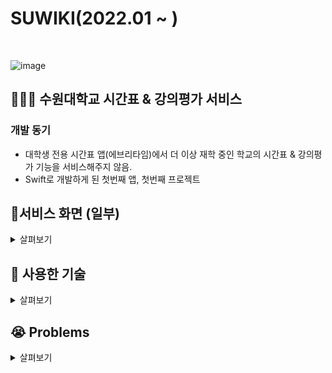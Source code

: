 # SUWIKI(2022.01 ~ )
<br>

![image](https://user-images.githubusercontent.com/81678959/182590817-3ffdfe89-cafc-434b-821c-9241d486c322.png)

## 🧑🏻‍💻 수원대학교 시간표 & 강의평가 서비스



### 개발 동기
- 대학생 전용 시간표 앱(에브리타임)에서 더 이상 재학 중인 학교의 시간표 & 강의평가 기능을 서비스해주지 않음.
- Swift로 개발하게 된 첫번째 앱, 첫번째 프로젝트


## 📱서비스 화면 (일부)

<details>
<summary>살펴보기</summary>
<div markdown="1">

| **시간표** |||
| :---: | :---: | :---: |
| ![시간표](https://velog.velcdn.com/images/sozohoy/post/6ae52c9c-baf0-45ec-b555-e7c328625b47/image.png) | ![](https://velog.velcdn.com/images/sozohoy/post/b7f50284-825a-4be2-ac15-945d3c1b02d7/image.png) | ![](https://velog.velcdn.com/images/sozohoy/post/e0bd5c99-e318-4d3f-a13e-7ed2cf7a7788/image.png) |

| **강의평가 메인** | **강의평가 필터링** | **강의평가 상세보기** |
| :---: | :---: | :---: |
| ![강의평가 메인](https://user-images.githubusercontent.com/49385546/203537086-e4477b92-67df-4344-9704-54f95645f032.gif) | ![강의평가 필터링](https://user-images.githubusercontent.com/49385546/203535149-f4583326-e5cd-43a3-98a0-c2cd59603d91.gif) | ![강의평가 상세보기](https://user-images.githubusercontent.com/49385546/203535036-ffba8e80-e37a-4e3b-a07c-1d6f982dafc2.gif) |

| **강의평가 작성** | **강의평가 검색** | **내 정보** |
| :---: | :---: | :---: |
| ![강의평가 작성](https://user-images.githubusercontent.com/49385546/203535237-24fd2012-e67f-4a8c-8ea6-e7396d313343.gif) | ![강의평가 작성](https://user-images.githubusercontent.com/49385546/203535225-44509bb3-3b4e-4a63-9f39-1f00e40cacb7.gif) | ![내 정보](https://user-images.githubusercontent.com/49385546/203537127-ad26a47f-7260-43d9-a974-0db9ba7860af.gif) |

| **로그인** |||
| :---: | :---: | :---: |
| ![로그인](https://i.ibb.co/drqHwZ4/1.png) | ![](https://i.ibb.co/W3Lk4D6/2.png) | ![](https://i.ibb.co/W3Lk4D6/2.png) |

| **회원가입** |||
| :---: | :---: | :---: |
| ![회원가입](https://user-images.githubusercontent.com/49385546/203537563-f0d11807-74a2-44ef-becd-6ca0899ad5d3.png) | ![](https://user-images.githubusercontent.com/49385546/203537574-d8aec9c1-b6a5-41a1-8542-af8473f2acd7.png) | ![](https://user-images.githubusercontent.com/49385546/203537585-f138b2f7-faae-4982-a66a-c774c12ecf47.png) |
 
<br> 
</div>
</details>

## 📖 사용한 기술

<details>
<summary>살펴보기</summary>
<div markdown="1">

### iOS

- Xcode
- Swift
- UIKit
- Alamofire / SwiftyJSON
- Firebase
- Realm
- Keychain, UserDefaults

### 기능 키워드

- UITableView
- UIScrollView
- UICollectionView
- Delegate
- UITextView
- UITextField
- Network
- UITabBarController
- NotificationCenter

</div>
</details>

## 😭 Problems  

<details>
<summary>살펴보기</summary>
<div markdown="1">

### 1. 종속성 관리

&nbsp;`Realm` 데이터베이스를 이용하여 사용자의 기기에 시간표 데이터들을 저장해놓는 작업을 진행하던 중, 파악하기 어려운 에러가 발생했다. 해당 문제로 아무것도 모르는 채로 2주 이상을 헤맸었다.

![스크린샷 2022-11-23 오후 9 26 10](https://user-images.githubusercontent.com/49385546/203546584-4b7cedff-93fd-48e1-bab7-94883c19c5b5.png)

 &nbsp;몇주간 헤맨 결과 나는 라이브러리를 `Swift Package Manager`과 `CocoaPods` 둘을 이용해 라이브러리들을 설치 하였는데, 
그 부분에서 충돌이 발생했던 것이다. `SwiftPM`을 사용하지 않고 `CocoaPods`로만 라이브러리를 설치했고, 문제는 간단하게 해결 되었다.
<br> &nbsp;문제를 해결할 수 있는 다양한 해결방법들에 대해 고민하게 되었다.<br>

![스크린샷 2022-11-23 오후 9 23 21](https://user-images.githubusercontent.com/49385546/203546016-92b15a7e-376b-443a-b558-de62123c6017.png)
 <br>
https://github.com/realm/realm-swift/issues/7643

### 2. 네트워크, API 주소 관리
&nbsp;완성된 프로젝트 에서는 API 주소를 매번 컨트롤러 내부에서 선언하고 있다. 
<br> &nbsp;새로 하게된 프로젝트에서는 API 주소를 관리하도록 `enum`을 사용했고, API URL을 따로 관리하게 되니 훨씬 편리하고 컨트롤러에서의 코드도 줄었다.<br>
https://github.com/Usw-SUGO/iOS

### 3. 아키텍쳐 패턴의 중요성
&nbsp;첫 개발이었기에 아키텍쳐 패턴의 존재를 모르고 있었다. 최근에 시간표 부분에서의 버그가 존재하여 버그를 찾으려 해봤지만 수백 ~ 길면 수천줄의 코드가 지저분하게 나열된 덕분에 어느 부분에서의 문제인지 판단이 서지 않았다.
<br>&nbsp;이후에 MVC 패턴을 적용시키려고 나름 애를 썼지만 많은 부분이 `Controller`에서 진행되고 있다. 이러한 문제를 겪고 아키텍쳐 패턴의 중요성을 깨닫고 마찬가지로 **SUGO** 프로젝트에서 MVC 패턴을 사용하게 되었고, 다양한 패턴들에 대해 공부를 진행하게 되었다. 설계의 중요성을 깨달았다.

### 4. 토큰 재발급
&nbsp;수위키는 자동로그인을 지원하고 있는데, 자동로그인을 위해서는 토큰을 인터셉트한 후 유효성 검사를 마친 뒤 <br>
재발급을 해주어야 했다. 다양한 키워드들을 수집하고 적용하여 해결하게 되었다.
<br>&nbsp;`Alamofire`에서 제공하는 `RequestIntercepter` 프로토콜을 이용, `adapt`, `retry` 메소드를 활용하여 인터셉터를 적용하였다.
https://sozohoy.tistory.com/25
<br>

 <img width="796" alt="스크린샷 2022-11-23 오후 10 21 46" src="https://user-images.githubusercontent.com/49385546/203557987-5107a17a-6b1e-4226-9357-5bc4184946a6.png">
 
### 이외에도...
&nbsp;기술적인 문제들은 많다. 엉망이고 효율적이지 않은 코드들을 리펙토링할 수 없는 지경이기에, 2023년 상반기에 시간표 부분을 전체적으로 재구현 할 예정이다.<br>(현 상황에선 리펙토링이 불가하다고 판단.) 마무리 되는대로 강의평가 부분도 리펙토링을 진행할 예정이다.
</div>
</details>
